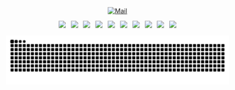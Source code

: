 <div align="center">

[![Mail](https://img.shields.io/badge/-Say%20Hi!-black?style=for-the-badge&logo=gmail)](mailto:aryanitinpatil@gmail.com)
</div>

<div align="center">

<img height="50px" src="https://cdn.svgporn.com/logos/java.svg" /> &nbsp;
<img  height="45px" src="https://cdn.svgporn.com/logos/spring-icon.svg" /> &nbsp;
<img height="50px" src="https://cdn.svgporn.com/logos/postgresql.svg" /> &nbsp;
<img height="50px"  src="https://cdn.svgporn.com/logos/react.svg" /> &nbsp;
<img height="50px"  src="https://cdn.svgporn.com/logos/postman-icon.svg" /> &nbsp;
<img height="50px"  src="https://cdn.svgporn.com/logos/tomcat.svg" /> &nbsp;
<img height="50px"  src="https://cdn.svgporn.com/logos/docker-icon.svg" /> &nbsp;
<img height="50px"  src="https://cdn.svgporn.com/logos/eclipse-icon.svg" /> &nbsp;
<img height="50px"  src="https://cdn.svgporn.com/logos/bash-icon.svg" /> &nbsp;
<img height="50px"  src="https://cdn.svgporn.com/logos/linux-tux.svg" />

<img  src="./github-user-contribution.svg" />
</div>  

